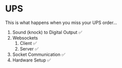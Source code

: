 # UPS
This is what happens when you miss your UPS order...
<ol>
  <li>Sound (knock) to Digital Output ✅</li>
  <li>Websockets
    <ol>
      <li>Client ✅</li>    
      <li>Server ✅</li>    
    </ol>
  </li>
  <li>Socket Communication ✅</li>
  <li>Hardware Setup ✅</li>    
